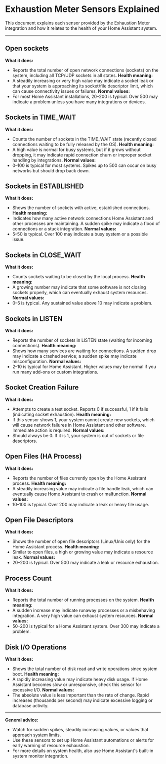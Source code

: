 # Exhaustion Meter Sensors Explained

This document explains each sensor provided by the Exhaustion Meter integration and how it relates to the health of your Home Assistant system.

---


## Open sockets
**What it does:**
- Reports the total number of open network connections (sockets) on the system, including all TCP/UDP sockets in all states.
**Health meaning:**
- A steadily increasing or very high value may indicate a socket leak or that your system is approaching its socket/file descriptor limit, which can cause connectivity issues or failures.
**Normal values:**
- For most Home Assistant installations, 20–200 is typical. Over 500 may indicate a problem unless you have many integrations or devices.


## Sockets in TIME_WAIT
**What it does:**
- Counts the number of sockets in the TIME_WAIT state (recently closed connections waiting to be fully released by the OS).
**Health meaning:**
- A high value is normal for busy systems, but if it grows without dropping, it may indicate rapid connection churn or improper socket handling by integrations.
**Normal values:**
- 0–100 is typical for most systems. Spikes up to 500 can occur on busy networks but should drop back down.


## Sockets in ESTABLISHED
**What it does:**
- Shows the number of sockets with active, established connections.
**Health meaning:**
- Indicates how many active network connections Home Assistant and other processes are maintaining. A sudden spike may indicate a flood of connections or a stuck integration.
**Normal values:**
- 5–50 is typical. Over 100 may indicate a busy system or a possible issue.


## Sockets in CLOSE_WAIT
**What it does:**
- Counts sockets waiting to be closed by the local process.
**Health meaning:**
- A growing number may indicate that some software is not closing sockets properly, which can eventually exhaust system resources.
**Normal values:**
- 0–5 is typical. Any sustained value above 10 may indicate a problem.


## Sockets in LISTEN
**What it does:**
- Reports the number of sockets in LISTEN state (waiting for incoming connections).
**Health meaning:**
- Shows how many services are waiting for connections. A sudden drop may indicate a crashed service; a sudden spike may indicate misconfiguration.
**Normal values:**
- 2–10 is typical for Home Assistant. Higher values may be normal if you run many add-ons or custom integrations.


## Socket Creation Failure
**What it does:**
- Attempts to create a test socket. Reports 0 if successful, 1 if it fails (indicating socket exhaustion).
**Health meaning:**
- If this sensor shows 1, your system cannot create new sockets, which will cause network failures in Home Assistant and other software. Immediate action is required.
**Normal values:**
- Should always be 0. If it is 1, your system is out of sockets or file descriptors.


## Open Files (HA Process)
**What it does:**
- Reports the number of files currently open by the Home Assistant process.
**Health meaning:**
- A steadily increasing value may indicate a file handle leak, which can eventually cause Home Assistant to crash or malfunction.
**Normal values:**
- 10–100 is typical. Over 200 may indicate a leak or heavy file usage.


## Open File Descriptors
**What it does:**
- Shows the number of open file descriptors (Linux/Unix only) for the Home Assistant process.
**Health meaning:**
- Similar to open files, a high or growing value may indicate a resource leak.
**Normal values:**
- 20–200 is typical. Over 500 may indicate a leak or resource exhaustion.


## Process Count
**What it does:**
- Reports the total number of running processes on the system.
**Health meaning:**
- A sudden increase may indicate runaway processes or a misbehaving integration. A very high value can exhaust system resources.
**Normal values:**
- 50–200 is typical for a Home Assistant system. Over 300 may indicate a problem.


## Disk I/O Operations
**What it does:**
- Shows the total number of disk read and write operations since system boot.
**Health meaning:**
- A rapidly increasing value may indicate heavy disk usage. If Home Assistant becomes slow or unresponsive, check this sensor for excessive I/O.
**Normal values:**
- The absolute value is less important than the rate of change. Rapid increases (thousands per second) may indicate excessive logging or database activity.

---

**General advice:**
- Watch for sudden spikes, steadily increasing values, or values that approach system limits.
- Use these sensors to set up Home Assistant automations or alerts for early warning of resource exhaustion.
- For more details on system health, also use Home Assistant's built-in system monitor integration.
